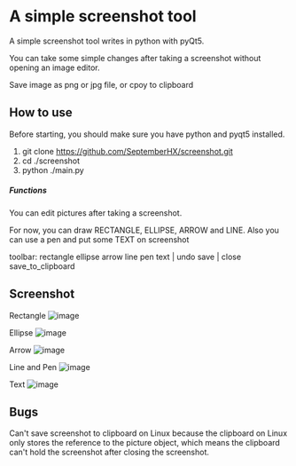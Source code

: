 # A simple screenshot tool #

A simple screenshot tool writes in python with pyQt5.

You can take some simple changes after taking a screenshot without opening an image editor.

Save image as png or jpg file, or cpoy to clipboard

## How to use

Before starting, you should make sure you have python and pyqt5 installed.

1. git clone https://github.com/SeptemberHX/screenshot.git
2. cd ./screenshot
3. python ./main.py

##### Functions

You can edit pictures after taking a screenshot.

For now, you can draw RECTANGLE, ELLIPSE, ARROW and LINE. Also you can use a pen and put some TEXT on screenshot

toolbar:
rectangle ellipse arrow line pen text | undo save | close save_to_clipboard

## Screenshot
Rectangle
![image](https://raw.githubusercontent.com/SeptemberHX/screenshot/master/screenshot/rect.png)

Ellipse
![image](https://raw.githubusercontent.com/SeptemberHX/screenshot/master/screenshot/ellipse.png)

Arrow
![image](https://raw.githubusercontent.com/SeptemberHX/screenshot/master/screenshot/arrow.png)

Line and Pen
![image](https://raw.githubusercontent.com/SeptemberHX/screenshot/master/screenshot/line_pen.png)

Text
![image](https://raw.githubusercontent.com/SeptemberHX/screenshot/master/screenshot/text.png)

## Bugs

Can't save screenshot to clipboard on Linux because the clipboard on Linux only stores the reference to the picture object, which means the clipboard can't hold the screenshot after closing the screenshot.